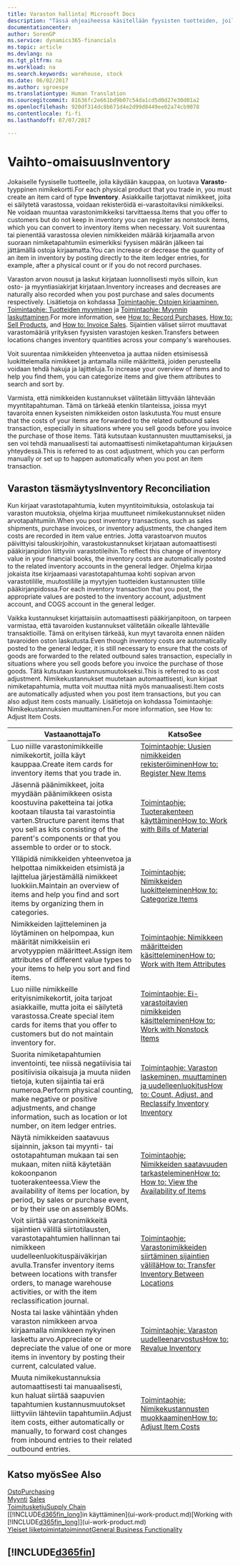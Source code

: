```yaml
---
title: Varaston hallinta| Microsoft Docs
description: "Tässä ohjeaiheessa käsitellään fyysisten tuotteiden, joilla käydään kauppaa, hallintaa, kuten varaston käsittelyä fyysisessä varastossa."
documentationcenter: 
author: SorenGP
ms.service: dynamics365-financials
ms.topic: article
ms.devlang: na
ms.tgt_pltfrm: na
ms.workload: na
ms.search.keywords: warehouse, stock
ms.date: 06/02/2017
ms.author: sgroespe
ms.translationtype: Human Translation
ms.sourcegitcommit: 81636fc2e661bd9b07c54da1cd5d0d27e30d01a2
ms.openlocfilehash: 920df314dc8b671d4e2d99d8449ee02a74cb9078
ms.contentlocale: fi-fi
ms.lasthandoff: 07/07/2017

---
```


# <a name="inventory"></a><span data-ttu-id="18ff9-103">Vaihto-omaisuus</span><span class="sxs-lookup"><span data-stu-id="18ff9-103">Inventory</span></span>
<span data-ttu-id="18ff9-104">Jokaiselle fyysiselle tuotteelle, jolla käydään kauppaa, on luotava **Varasto**-tyyppinen nimikekortti.</span><span class="sxs-lookup"><span data-stu-id="18ff9-104">For each physical product that you trade in, you must create an item card of type **Inventory**.</span></span> <span data-ttu-id="18ff9-105">Asiakkaille tarjottavat nimikkeet, joita ei säilytetä varastossa, voidaan rekisteröidä ei-varastoitaviksi nimikkeiksi. Ne voidaan muuntaa varastonimikkeiksi tarvittaessa.</span><span class="sxs-lookup"><span data-stu-id="18ff9-105">Items that you offer to customers but do not keep in inventory you can register as nonstock items, which you can convert to inventory items when necessary.</span></span> <span data-ttu-id="18ff9-106">Voit suurentaa tai pienentää varastossa olevien nimikkeiden määrää kirjaamalla arvon suoraan nimiketapahtumiin esimerkiksi fyysisen määrän jälkeen tai jättämällä ostoja kirjaamatta.</span><span class="sxs-lookup"><span data-stu-id="18ff9-106">You can increase or decrease the quantity of an item in inventory by posting directly to the item ledger entries, for example, after a physical count or if you do not record purchases.</span></span>

<span data-ttu-id="18ff9-107">Varaston arvon nousut ja laskut kirjataan luonnollisesti myös silloin, kun osto- ja myyntiasiakirjat kirjataan.</span><span class="sxs-lookup"><span data-stu-id="18ff9-107">Inventory increases and decreases are naturally also recorded when you post purchase and sales documents respectively.</span></span> <span data-ttu-id="18ff9-108">Lisätietoja on kohdassa [Toimintaohje: Ostojen kirjaaminen](purchasing-how-record-purchases.md), [Toimintaohje: Tuotteiden myyminen](sales-how-sell-products.md) ja [Toimintaohje: Myynnin laskuttaminen](sales-how-invoice-sales.md).</span><span class="sxs-lookup"><span data-stu-id="18ff9-108">For more information, see [How to: Record Purchases](purchasing-how-record-purchases.md), [How to: Sell Products](sales-how-sell-products.md), and [How to: Invoice Sales](sales-how-invoice-sales.md).</span></span> <span data-ttu-id="18ff9-109">Sijaintien väliset siirrot muuttavat varastomääriä yrityksen fyysisten varastojen kesken.</span><span class="sxs-lookup"><span data-stu-id="18ff9-109">Transfers between locations changes inventory quantities across your company's warehouses.</span></span>   

<span data-ttu-id="18ff9-110">Voit suurentaa nimikkeiden yhteenvetoa ja auttaa niiden etsimisessä luokittelemalla nimikkeet ja antamalla niille määritteitä, joiden perusteella voidaan tehdä hakuja ja lajitteluja.</span><span class="sxs-lookup"><span data-stu-id="18ff9-110">To increase your overview of items and to help you find them, you can categorize items and give them attributes to search and sort by.</span></span>

<span data-ttu-id="18ff9-111">Varmista, että nimikkeiden kustannukset välitetään liittyvään lähtevään myyntitapahtuman. Tämä on tärkeää etenkin tilanteissa, joissa myyt tavaroita ennen kyseisten nimikkeiden oston laskutusta.</span><span class="sxs-lookup"><span data-stu-id="18ff9-111">You must ensure that the costs of your items are forwarded to the related outbound sales transaction, especially in situations where you sell goods before you invoice the purchase of those items.</span></span> <span data-ttu-id="18ff9-112">Tätä kutsutaan kustannusten muuttamiseksi, ja sen voi tehdä manuaalisesti tai automaattisesti nimiketapahtuman kirjauksen yhteydessä.</span><span class="sxs-lookup"><span data-stu-id="18ff9-112">This is referred to as cost adjustment, which you can perform manually or set up to happen automatically when you post an item transaction.</span></span>

## <a name="inventory-reconciliation"></a><span data-ttu-id="18ff9-113">Varaston täsmäytys</span><span class="sxs-lookup"><span data-stu-id="18ff9-113">Inventory Reconciliation</span></span>
<span data-ttu-id="18ff9-114">Kun kirjaat varastotapahtumia, kuten myyntitoimituksia, ostolaskuja tai varaston muutoksia, ohjelma kirjaa muuttuneet nimikekustannukset niiden arvotapahtumiin.</span><span class="sxs-lookup"><span data-stu-id="18ff9-114">When you post inventory transactions, such as sales shipments, purchase invoices, or inventory adjustments, the changed item costs are recorded in item value entries.</span></span> <span data-ttu-id="18ff9-115">Jotta varastoarvon muutos päivittyisi talouskirjoihin, varastokustannukset kirjataan automaattisesti pääkirjanpidon liittyviin varastotileihin.</span><span class="sxs-lookup"><span data-stu-id="18ff9-115">To reflect this change of inventory value in your financial books, the inventory costs are automatically posted to the related inventory accounts in the general ledger.</span></span> <span data-ttu-id="18ff9-116">Ohjelma kirjaa jokaista itse kirjaamaasi varastotapahtumaa kohti sopivan arvon varastotilille, muutostilille ja myytyjen tuotteiden kustannusten tilille pääkirjanpidossa.</span><span class="sxs-lookup"><span data-stu-id="18ff9-116">For each inventory transaction that you post, the appropriate values are posted to the inventory account, adjustment account, and COGS account in the general ledger.</span></span>

<span data-ttu-id="18ff9-117">Vaikka kustannukset kirjattaisiin automaattisesti pääkirjanpitoon, on tarpeen varmistaa, että tavaroiden kustannukset välitetään oikealle lähtevälle transaktioille. Tämä on erityisen tärkeää, kun myyt tavaroita ennen näiden tavaroiden oston laskutusta.</span><span class="sxs-lookup"><span data-stu-id="18ff9-117">Even though inventory costs are automatically posted to the general ledger, it is still necessary to ensure that the costs of goods are forwarded to the related outbound sales transaction, especially in situations where you sell goods before you invoice the purchase of those goods.</span></span> <span data-ttu-id="18ff9-118">Tätä kutsutaan kustannusmuutokseksi.</span><span class="sxs-lookup"><span data-stu-id="18ff9-118">This is referred to as cost adjustment.</span></span> <span data-ttu-id="18ff9-119">Nimikekustannukset muutetaan automaattisesti, kun kirjaat nimiketapahtumia, mutta voit muuttaa niitä myös manuaalisesti.</span><span class="sxs-lookup"><span data-stu-id="18ff9-119">Item costs are automatically adjusted when you post item transactions, but you can also adjust item costs manually.</span></span> <span data-ttu-id="18ff9-120">Lisätietoja on kohdassa Toimintaohje: Nimikekustannuksien muuttaminen.</span><span class="sxs-lookup"><span data-stu-id="18ff9-120">For more information, see How to: Adjust Item Costs.</span></span>

|<span data-ttu-id="18ff9-121">Vastaanottaja</span><span class="sxs-lookup"><span data-stu-id="18ff9-121">To</span></span> |<span data-ttu-id="18ff9-122">Katso</span><span class="sxs-lookup"><span data-stu-id="18ff9-122">See</span></span> |
|---|----|
|<span data-ttu-id="18ff9-123">Luo niille varastonimikkeille nimikekortit, joilla käyt kauppaa.</span><span class="sxs-lookup"><span data-stu-id="18ff9-123">Create item cards for inventory items that you trade in.</span></span>|[<span data-ttu-id="18ff9-124">Toimintaohje: Uusien nimikkeiden rekisteröiminen</span><span class="sxs-lookup"><span data-stu-id="18ff9-124">How to: Register New Items</span></span>](inventory-how-register-new-items.md)|
|<span data-ttu-id="18ff9-125">Jäsennä päänimikkeet, joita myydään päänimikkeen osista koostuvina paketteina tai jotka kootaan tilausta tai varastointia varten.</span><span class="sxs-lookup"><span data-stu-id="18ff9-125">Structure parent items that you sell as kits consisting of the parent's components or that you assemble to order or to stock.</span></span>|[<span data-ttu-id="18ff9-126">Toimintaohje: Tuoterakenteen käyttäminen</span><span class="sxs-lookup"><span data-stu-id="18ff9-126">How to: Work with Bills of Material</span></span>](inventory-how-work-BOMs.md)|
|<span data-ttu-id="18ff9-127">Ylläpidä nimikkeiden yhteenvetoa ja helpottaa nimikkeiden etsimistä ja lajittelua järjestämällä nimikkeet luokkiin.</span><span class="sxs-lookup"><span data-stu-id="18ff9-127">Maintain an overview of items and help you find and sort items by organizing them in categories.</span></span>|[<span data-ttu-id="18ff9-128">Toimintaohje: Nimikkeiden luokitteleminen</span><span class="sxs-lookup"><span data-stu-id="18ff9-128">How to: Categorize Items</span></span>](inventory-how-categorize-items.md)|
|<span data-ttu-id="18ff9-129">Nimikkeiden lajitteleminen ja löytäminen on helpompaa, kun määrität nimikkeisiin eri arvotyyppien määritteet.</span><span class="sxs-lookup"><span data-stu-id="18ff9-129">Assign item attributes of different value types to your items to help you sort and find items.</span></span>|[<span data-ttu-id="18ff9-130">Toimintaohje: Nimikkeen määritteiden käsitteleminen</span><span class="sxs-lookup"><span data-stu-id="18ff9-130">How to: Work with Item Attributes</span></span>](inventory-how-work-item-attributes.md)|
|<span data-ttu-id="18ff9-131">Luo niille nimikkeille erityisnimikekortit, joita tarjoat asiakkaille, mutta joita ei säilytetä varastossa.</span><span class="sxs-lookup"><span data-stu-id="18ff9-131">Create special item cards for items that you offer to customers but do not maintain inventory for.</span></span>|[<span data-ttu-id="18ff9-132">Toimintaohje: Ei-varastoitavien nimikkeiden käsitteleminen</span><span class="sxs-lookup"><span data-stu-id="18ff9-132">How to: Work with Nonstock Items</span></span>](inventory-how-work-nonstock-items.md)|
|<span data-ttu-id="18ff9-133">Suorita nimiketapahtumien inventointi, tee niissä negatiivisia tai positiivisia oikaisuja ja muuta niiden tietoja, kuten sijaintia tai erä numeroa.</span><span class="sxs-lookup"><span data-stu-id="18ff9-133">Perform physical counting, make negative or positive adjustments, and change information, such as location or lot number, on item ledger entries.</span></span>|[<span data-ttu-id="18ff9-134">Toimintaohje: Varaston laskeminen, muuttaminen ja uudelleenluokitus</span><span class="sxs-lookup"><span data-stu-id="18ff9-134">How to: Count, Adjust, and Reclassify Inventory Inventory</span></span>](inventory-how-count-adjust-reclassify.md)|
|<span data-ttu-id="18ff9-135">Näytä nimikkeiden saatavuus sijainnin, jakson tai myynti- tai ostotapahtuman mukaan tai sen mukaan, miten niitä käytetään kokoonpanon tuoterakenteessa.</span><span class="sxs-lookup"><span data-stu-id="18ff9-135">View the availability of items per location, by period, by sales or purchase event, or by their use on assembly BOMs.</span></span>|[<span data-ttu-id="18ff9-136">Toimintaohje: Nimikkeiden saatavuuden tarkasteleminen</span><span class="sxs-lookup"><span data-stu-id="18ff9-136">How to: How to: View the Availability of Items</span></span>](inventory-how-availability-overview.md)|
|<span data-ttu-id="18ff9-137">Voit siirtää varastonimikkeitä sijaintien välillä siirtotilausten, varastotapahtumien hallinnan tai nimikkeen uudelleenluokituspäiväkirjan avulla.</span><span class="sxs-lookup"><span data-stu-id="18ff9-137">Transfer inventory items between locations with transfer orders, to manage warehouse activities, or with the item reclassification journal.</span></span>|[<span data-ttu-id="18ff9-138">Toimintaohje: Varastonimikkeiden siirtäminen sijaintien välillä</span><span class="sxs-lookup"><span data-stu-id="18ff9-138">How to: Transfer Inventory Between Locations</span></span>](inventory-how-transfer-between-locations.md)|
|<span data-ttu-id="18ff9-139">Nosta tai laske vähintään yhden varaston nimikkeen arvoa kirjaamalla nimikkeen nykyinen laskettu arvo.</span><span class="sxs-lookup"><span data-stu-id="18ff9-139">Appreciate or depreciate the value of one or more items in inventory by posting their current, calculated value.</span></span>|[<span data-ttu-id="18ff9-140">Toimintaohje: Varaston uudelleenarvostus</span><span class="sxs-lookup"><span data-stu-id="18ff9-140">How to: Revalue Inventory</span></span>](inventory-how-revalue-inventory.md)|
|<span data-ttu-id="18ff9-141">Muuta nimikekustannuksia automaattisesti tai manuaalisesti, kun haluat siirtää saapuvien tapahtumien kustannusmuutokset liittyviin lähteviin tapahtumiin.</span><span class="sxs-lookup"><span data-stu-id="18ff9-141">Adjust item costs, either automatically or manually, to forward cost changes from inbound entries to their related outbound entries.</span></span>|[<span data-ttu-id="18ff9-142">Toimintaohje: Nimikekustannusten muokkaaminen</span><span class="sxs-lookup"><span data-stu-id="18ff9-142">How to: Adjust Item Costs</span></span>](inventory-how-adjust-item-costs.md)|

## <a name="see-also"></a><span data-ttu-id="18ff9-143">Katso myös</span><span class="sxs-lookup"><span data-stu-id="18ff9-143">See Also</span></span>  
[<span data-ttu-id="18ff9-144">Osto</span><span class="sxs-lookup"><span data-stu-id="18ff9-144">Purchasing</span></span>](purchasing-manage-purchasing.md)  
<span data-ttu-id="18ff9-145">[Myynti](sales-manage-sales.md)  </span><span class="sxs-lookup"><span data-stu-id="18ff9-145">[Sales](sales-manage-sales.md)  </span></span>  
[<span data-ttu-id="18ff9-146">Toimitusketju</span><span class="sxs-lookup"><span data-stu-id="18ff9-146">Supply Chain</span></span>](madeira-supply-chain.md)  
<span data-ttu-id="18ff9-147">[[!INCLUDE[d365fin_long](includes/d365fin_long_md.md)]in käyttäminen](ui-work-product.md)</span><span class="sxs-lookup"><span data-stu-id="18ff9-147">[Working with [!INCLUDE[d365fin_long](includes/d365fin_long_md.md)]](ui-work-product.md)</span></span>  
[<span data-ttu-id="18ff9-148">Yleiset liiketoimintatoiminnot</span><span class="sxs-lookup"><span data-stu-id="18ff9-148">General Business Functionality</span></span>](ui-across-business-areas.md)

## [!INCLUDE[d365fin](includes/free_trial_md.md)]
